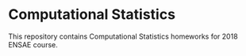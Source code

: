 # Computational Statistics


This repository contains Computational Statistics homeworks for 2018 ENSAE course. 
